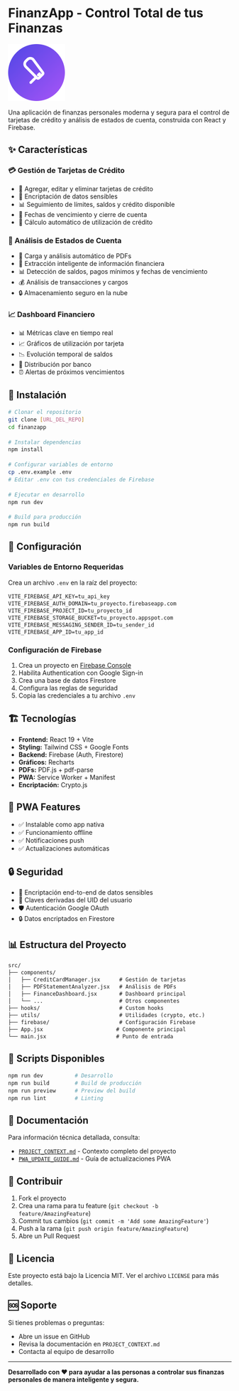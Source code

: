 # FinanzApp - Control Total de tus Finanzas

![FinanzApp Logo](public/favicon.svg)

Una aplicación de finanzas personales moderna y segura para el control de tarjetas de crédito y análisis de estados de cuenta, construida con React y Firebase.

## ✨ Características

### 💳 Gestión de Tarjetas de Crédito
- 📝 Agregar, editar y eliminar tarjetas de crédito
- 🔐 Encriptación de datos sensibles
- 📊 Seguimiento de límites, saldos y crédito disponible
- 📅 Fechas de vencimiento y cierre de cuenta
- 🎯 Cálculo automático de utilización de crédito

### 📄 Análisis de Estados de Cuenta
- 📁 Carga y análisis automático de PDFs
- 🤖 Extracción inteligente de información financiera
- 📊 Detección de saldos, pagos mínimos y fechas de vencimiento
- 💰 Análisis de transacciones y cargos
- 🔒 Almacenamiento seguro en la nube

### 📈 Dashboard Financiero
- 📊 Métricas clave en tiempo real
- 📈 Gráficos de utilización por tarjeta
- 📉 Evolución temporal de saldos
- 🏦 Distribución por banco
- ⏰ Alertas de próximos vencimientos

## 🚀 Instalación

```bash
# Clonar el repositorio
git clone [URL_DEL_REPO]
cd finanzapp

# Instalar dependencias
npm install

# Configurar variables de entorno
cp .env.example .env
# Editar .env con tus credenciales de Firebase

# Ejecutar en desarrollo
npm run dev

# Build para producción
npm run build
```

## 🔧 Configuración

### Variables de Entorno Requeridas

Crea un archivo `.env` en la raíz del proyecto:

```env
VITE_FIREBASE_API_KEY=tu_api_key
VITE_FIREBASE_AUTH_DOMAIN=tu_proyecto.firebaseapp.com
VITE_FIREBASE_PROJECT_ID=tu_proyecto_id
VITE_FIREBASE_STORAGE_BUCKET=tu_proyecto.appspot.com
VITE_FIREBASE_MESSAGING_SENDER_ID=tu_sender_id
VITE_FIREBASE_APP_ID=tu_app_id
```

### Configuración de Firebase

1. Crea un proyecto en [Firebase Console](https://console.firebase.google.com)
2. Habilita Authentication con Google Sign-in
3. Crea una base de datos Firestore
4. Configura las reglas de seguridad
5. Copia las credenciales a tu archivo `.env`

## 🏗️ Tecnologías

- **Frontend:** React 19 + Vite
- **Styling:** Tailwind CSS + Google Fonts
- **Backend:** Firebase (Auth, Firestore)
- **Gráficos:** Recharts
- **PDFs:** PDF.js + pdf-parse
- **PWA:** Service Worker + Manifest
- **Encriptación:** Crypto.js

## 📱 PWA Features

- ✅ Instalable como app nativa
- ✅ Funcionamiento offline
- ✅ Notificaciones push
- ✅ Actualizaciones automáticas

## 🔒 Seguridad

- 🔐 Encriptación end-to-end de datos sensibles
- 🔑 Claves derivadas del UID del usuario
- 🛡️ Autenticación Google OAuth
- 🔒 Datos encriptados en Firestore

## 📊 Estructura del Proyecto

```
src/
├── components/
│   ├── CreditCardManager.jsx      # Gestión de tarjetas
│   ├── PDFStatementAnalyzer.jsx   # Análisis de PDFs
│   ├── FinanceDashboard.jsx       # Dashboard principal
│   └── ...                        # Otros componentes
├── hooks/                         # Custom hooks
├── utils/                         # Utilidades (crypto, etc.)
├── firebase/                      # Configuración Firebase
├── App.jsx                       # Componente principal
└── main.jsx                      # Punto de entrada
```

## 🚀 Scripts Disponibles

```bash
npm run dev          # Desarrollo
npm run build        # Build de producción
npm run preview      # Preview del build
npm run lint         # Linting
```

## 📖 Documentación

Para información técnica detallada, consulta:
- [`PROJECT_CONTEXT.md`](./PROJECT_CONTEXT.md) - Contexto completo del proyecto
- [`PWA_UPDATE_GUIDE.md`](./PWA_UPDATE_GUIDE.md) - Guía de actualizaciones PWA

## 🤝 Contribuir

1. Fork el proyecto
2. Crea una rama para tu feature (`git checkout -b feature/AmazingFeature`)
3. Commit tus cambios (`git commit -m 'Add some AmazingFeature'`)
4. Push a la rama (`git push origin feature/AmazingFeature`)
5. Abre un Pull Request

## 📄 Licencia

Este proyecto está bajo la Licencia MIT. Ver el archivo `LICENSE` para más detalles.

## 🆘 Soporte

Si tienes problemas o preguntas:
- Abre un issue en GitHub
- Revisa la documentación en `PROJECT_CONTEXT.md`
- Contacta al equipo de desarrollo

---

**Desarrollado con ❤️ para ayudar a las personas a controlar sus finanzas personales de manera inteligente y segura.**
